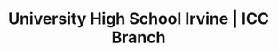 ---
layout: page
name: "University High School Irvine"
title: "University High School Irvine | ICC Branch"
image: assets/images/thumbnails/branch/uhs.png
---